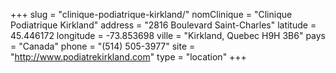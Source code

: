 +++
slug = "clinique-podiatrique-kirkland/"
nomClinique = "Clinique Podiatrique Kirkland"
address = "2816 Boulevard Saint-Charles"
latitude = 45.446172
longitude = -73.853698
ville = "Kirkland, Quebec H9H 3B6"
pays = "Canada"
phone = "(514) 505-3977"
site = "http://www.podiatrekirkland.com"
type = "location"
+++